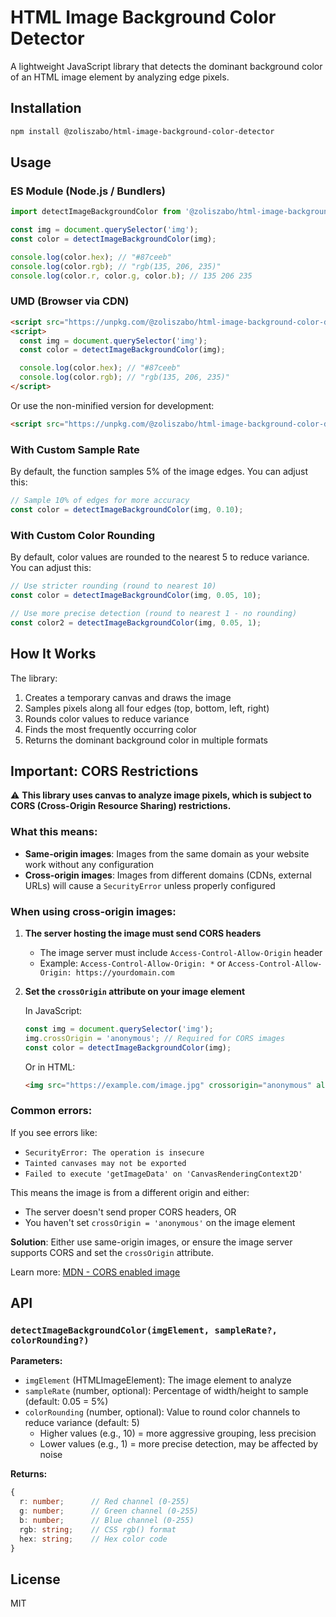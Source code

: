 # HTML Image Background Color Detector

A lightweight JavaScript library that detects the dominant background color of an HTML image element by analyzing edge pixels.

## Installation

```bash
npm install @zoliszabo/html-image-background-color-detector
```

## Usage

### ES Module (Node.js / Bundlers)

```javascript
import detectImageBackgroundColor from '@zoliszabo/html-image-background-color-detector';

const img = document.querySelector('img');
const color = detectImageBackgroundColor(img);

console.log(color.hex); // "#87ceeb"
console.log(color.rgb); // "rgb(135, 206, 235)"
console.log(color.r, color.g, color.b); // 135 206 235
```

### UMD (Browser via CDN)

```html
<script src="https://unpkg.com/@zoliszabo/html-image-background-color-detector/dist/index.umd.min.js"></script>
<script>
  const img = document.querySelector('img');
  const color = detectImageBackgroundColor(img);

  console.log(color.hex); // "#87ceeb"
  console.log(color.rgb); // "rgb(135, 206, 235)"
</script>
```

Or use the non-minified version for development:

```html
<script src="https://unpkg.com/@zoliszabo/html-image-background-color-detector/dist/index.umd.js"></script>
```

### With Custom Sample Rate

By default, the function samples 5% of the image edges. You can adjust this:

```javascript
// Sample 10% of edges for more accuracy
const color = detectImageBackgroundColor(img, 0.10);
```

### With Custom Color Rounding

By default, color values are rounded to the nearest 5 to reduce variance. You can adjust this:

```javascript
// Use stricter rounding (round to nearest 10)
const color = detectImageBackgroundColor(img, 0.05, 10);

// Use more precise detection (round to nearest 1 - no rounding)
const color2 = detectImageBackgroundColor(img, 0.05, 1);
```

## How It Works

The library:
1. Creates a temporary canvas and draws the image
2. Samples pixels along all four edges (top, bottom, left, right)
3. Rounds color values to reduce variance
4. Finds the most frequently occurring color
5. Returns the dominant background color in multiple formats

## Important: CORS Restrictions

⚠️ **This library uses canvas to analyze image pixels, which is subject to CORS (Cross-Origin Resource Sharing) restrictions.**

### What this means:

- **Same-origin images**: Images from the same domain as your website work without any configuration
- **Cross-origin images**: Images from different domains (CDNs, external URLs) will cause a `SecurityError` unless properly configured

### When using cross-origin images:

1. **The server hosting the image must send CORS headers**
   - The image server must include `Access-Control-Allow-Origin` header
   - Example: `Access-Control-Allow-Origin: *` or `Access-Control-Allow-Origin: https://yourdomain.com`

2. **Set the `crossOrigin` attribute on your image element**

   In JavaScript:
   ```javascript
   const img = document.querySelector('img');
   img.crossOrigin = 'anonymous'; // Required for CORS images
   const color = detectImageBackgroundColor(img);
   ```

   Or in HTML:
   ```html
   <img src="https://example.com/image.jpg" crossorigin="anonymous" alt="Description">
   ```

### Common errors:

If you see errors like:
- `SecurityError: The operation is insecure`
- `Tainted canvases may not be exported`
- `Failed to execute 'getImageData' on 'CanvasRenderingContext2D'`

This means the image is from a different origin and either:
- The server doesn't send proper CORS headers, OR
- You haven't set `crossOrigin = 'anonymous'` on the image element

**Solution**: Either use same-origin images, or ensure the image server supports CORS and set the `crossOrigin` attribute.

Learn more: [MDN - CORS enabled image](https://developer.mozilla.org/en-US/docs/Web/HTML/How_to/CORS_enabled_image)

## API

### `detectImageBackgroundColor(imgElement, sampleRate?, colorRounding?)`

**Parameters:**
- `imgElement` (HTMLImageElement): The image element to analyze
- `sampleRate` (number, optional): Percentage of width/height to sample (default: 0.05 = 5%)
- `colorRounding` (number, optional): Value to round color channels to reduce variance (default: 5)
  - Higher values (e.g., 10) = more aggressive grouping, less precision
  - Lower values (e.g., 1) = more precise detection, may be affected by noise

**Returns:**
```typescript
{
  r: number;      // Red channel (0-255)
  g: number;      // Green channel (0-255)
  b: number;      // Blue channel (0-255)
  rgb: string;    // CSS rgb() format
  hex: string;    // Hex color code
}
```

## License

MIT

